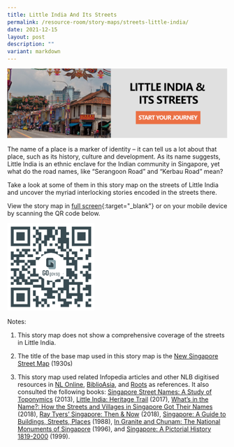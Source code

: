 ```yaml
---
title: Little India And Its Streets
permalink: /resource-room/story-maps/streets-little-india/
date: 2021-12-15
layout: post
description: ""
variant: markdown
---
```

[![Alt text for image on Isomer site](/images/storymap-image-little-india-streets.png)](https://go.gov.sg/8bmdrm)

The name of a place is a marker of identity – it can tell us a lot about that place, such as its history, culture and development. As its name suggests, Little India is an ethnic enclave for the Indian community in Singapore, yet what do the road names, like “Serangoon Road” and “Kerbau Road” mean? 

Take a look at some of them in this story map on the streets of Little India and uncover the myriad interlocking stories encoded in the streets there.

View the story map in [full screen](https://go.gov.sg/8bmdrm){:target="_blank"} or on your mobile device by scanning the QR code below.

<img src="/images/qr-code-storymap-little-india-streets.jpg" alt="qr-code-storymap-little-india-streets" style="width:200px;">

Notes:
1. This story map does not show a comprehensive coverage of the streets in Little India.

2. The title of the base map used in this story map is the [New Singapore Street Map](https://www.nas.gov.sg/archivesonline/maps_building_plans/record-details/f7db6648-115c-11e3-83d5-0050568939ad) (1930s)

3. This story map used related Infopedia articles and other NLB digitised resources in [NL Online](https://www.nlb.gov.sg/main/nlonline), [BiblioAsia](https://www.nlb.gov.sg/Browse/BiblioAsia.aspx), and [Roots](https://www.roots.sg/) as references. It also consulted the following books: [Singapore Street Names: A Study of Toponymics](https://eservice.nlb.gov.sg/item_holding.aspx?bid=200123850) (2013), [Little India: Heritage Trail](https://eservice.nlb.gov.sg/item_holding.aspx?bid=202919340) (2017), [What’s in the Name?: How the Streets and Villages in Singapore Got Their Names](https://eservice.nlb.gov.sg/item_holding.aspx?bid=202924449) (2018), [Ray Tyers’ Singapore: Then &amp; Now](https://eservice.nlb.gov.sg/item_holding.aspx?bid=203784837) (2018), [Singapore: A Guide to Buildings, Streets, Places](http://eservice.nlb.gov.sg/item_holding.aspx?bid=4712298) (1988), [In Granite and Chunam: The National Monuments of Singapore](http://eservice.nlb.gov.sg/item_holding_s.aspx?bid=7919754) (1996), and [Singapore: A Pictorial History 1819-2000](http://eservice.nlb.gov.sg/item_holding.aspx?bid=9651676) (1999).